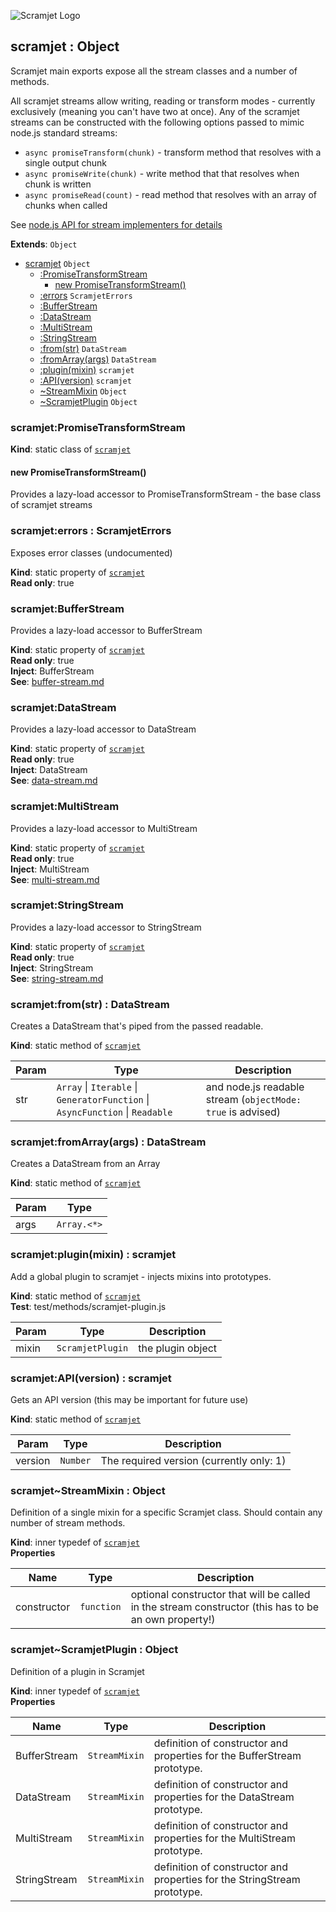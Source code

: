 ![Scramjet Logo](https://signicode.com/scramjet-logo-light.svg)

<a name="module_scramjet"></a>

## scramjet : Object
Scramjet main exports expose all the stream classes and a number of methods.

All scramjet streams allow writing, reading or transform modes - currently
exclusively (meaning you can't have two at once). Any of the scramjet streams
can be constructed with the following options passed to mimic node.js standard streams:

* `async promiseTransform(chunk)` - transform method that resolves with a single output chunk
* `async promiseWrite(chunk)` - write method that that resolves when chunk is written
* `async promiseRead(count)` - read method that resolves with an array of chunks when called

See [node.js API for stream implementers for details](https://nodejs.org/api/stream.html#stream_api_for_stream_implementers)

**Extends**: <code>Object</code>  

* [scramjet](#module_scramjet)  <code>Object</code>
    * [:PromiseTransformStream](#module_scramjet.PromiseTransformStream)
        * [new PromiseTransformStream()](#new_module_scramjet.PromiseTransformStream_new)
    * [:errors](#module_scramjet.errors)  <code>ScramjetErrors</code>
    * [:BufferStream](#module_scramjet.BufferStream)
    * [:DataStream](#module_scramjet.DataStream)
    * [:MultiStream](#module_scramjet.MultiStream)
    * [:StringStream](#module_scramjet.StringStream)
    * [:from(str)](#module_scramjet.from)  <code>DataStream</code>
    * [:fromArray(args)](#module_scramjet.fromArray)  <code>DataStream</code>
    * [:plugin(mixin)](#module_scramjet.plugin)  <code>scramjet</code>
    * [:API(version)](#module_scramjet.API)  <code>scramjet</code>
    * [~StreamMixin](#module_scramjet..StreamMixin)  <code>Object</code>
    * [~ScramjetPlugin](#module_scramjet..ScramjetPlugin)  <code>Object</code>

<a name="module_scramjet.PromiseTransformStream"></a>

### scramjet:PromiseTransformStream
**Kind**: static class of [<code>scramjet</code>](#module_scramjet)  
<a name="new_module_scramjet.PromiseTransformStream_new"></a>

#### new PromiseTransformStream()
Provides a lazy-load accessor to PromiseTransformStream - the base class of scramjet streams

<a name="module_scramjet.errors"></a>

### scramjet:errors : ScramjetErrors
Exposes error classes (undocumented)

**Kind**: static property of [<code>scramjet</code>](#module_scramjet)  
**Read only**: true  
<a name="module_scramjet.BufferStream"></a>

### scramjet:BufferStream
Provides a lazy-load accessor to BufferStream

**Kind**: static property of [<code>scramjet</code>](#module_scramjet)  
**Read only**: true  
**Inject**: BufferStream  
**See**: [buffer-stream.md](buffer-stream.md)  
<a name="module_scramjet.DataStream"></a>

### scramjet:DataStream
Provides a lazy-load accessor to DataStream

**Kind**: static property of [<code>scramjet</code>](#module_scramjet)  
**Read only**: true  
**Inject**: DataStream  
**See**: [data-stream.md](data-stream.md)  
<a name="module_scramjet.MultiStream"></a>

### scramjet:MultiStream
Provides a lazy-load accessor to MultiStream

**Kind**: static property of [<code>scramjet</code>](#module_scramjet)  
**Read only**: true  
**Inject**: MultiStream  
**See**: [multi-stream.md](multi-stream.md)  
<a name="module_scramjet.StringStream"></a>

### scramjet:StringStream
Provides a lazy-load accessor to StringStream

**Kind**: static property of [<code>scramjet</code>](#module_scramjet)  
**Read only**: true  
**Inject**: StringStream  
**See**: [string-stream.md](string-stream.md)  
<a name="module_scramjet.from"></a>

### scramjet:from(str) : DataStream
Creates a DataStream that's piped from the passed readable.

**Kind**: static method of [<code>scramjet</code>](#module_scramjet)  

| Param | Type | Description |
| --- | --- | --- |
| str | <code>Array</code> \| <code>Iterable</code> \| <code>GeneratorFunction</code> \| <code>AsyncFunction</code> \| <code>Readable</code> | and node.js readable stream (`objectMode: true` is advised) |

<a name="module_scramjet.fromArray"></a>

### scramjet:fromArray(args) : DataStream
Creates a DataStream from an Array

**Kind**: static method of [<code>scramjet</code>](#module_scramjet)  

| Param | Type |
| --- | --- |
| args | <code>Array.&lt;\*&gt;</code> | 

<a name="module_scramjet.plugin"></a>

### scramjet:plugin(mixin) : scramjet
Add a global plugin to scramjet - injects mixins into prototypes.

**Kind**: static method of [<code>scramjet</code>](#module_scramjet)  
**Test**: test/methods/scramjet-plugin.js  

| Param | Type | Description |
| --- | --- | --- |
| mixin | <code>ScramjetPlugin</code> | the plugin object |

<a name="module_scramjet.API"></a>

### scramjet:API(version) : scramjet
Gets an API version (this may be important for future use)

**Kind**: static method of [<code>scramjet</code>](#module_scramjet)  

| Param | Type | Description |
| --- | --- | --- |
| version | <code>Number</code> | The required version (currently only: 1) |

<a name="module_scramjet..StreamMixin"></a>

### scramjet~StreamMixin : Object
Definition of a single mixin for a specific Scramjet class. Should contain any number of stream methods.

**Kind**: inner typedef of [<code>scramjet</code>](#module_scramjet)  
**Properties**

| Name | Type | Description |
| --- | --- | --- |
| constructor | <code>function</code> | optional constructor that will be called in the stream constructor (this has to be an own property!) |

<a name="module_scramjet..ScramjetPlugin"></a>

### scramjet~ScramjetPlugin : Object
Definition of a plugin in Scramjet

**Kind**: inner typedef of [<code>scramjet</code>](#module_scramjet)  
**Properties**

| Name | Type | Description |
| --- | --- | --- |
| BufferStream | <code>StreamMixin</code> | definition of constructor and properties for the BufferStream prototype. |
| DataStream | <code>StreamMixin</code> | definition of constructor and properties for the DataStream prototype. |
| MultiStream | <code>StreamMixin</code> | definition of constructor and properties for the MultiStream prototype. |
| StringStream | <code>StreamMixin</code> | definition of constructor and properties for the StringStream prototype. |

